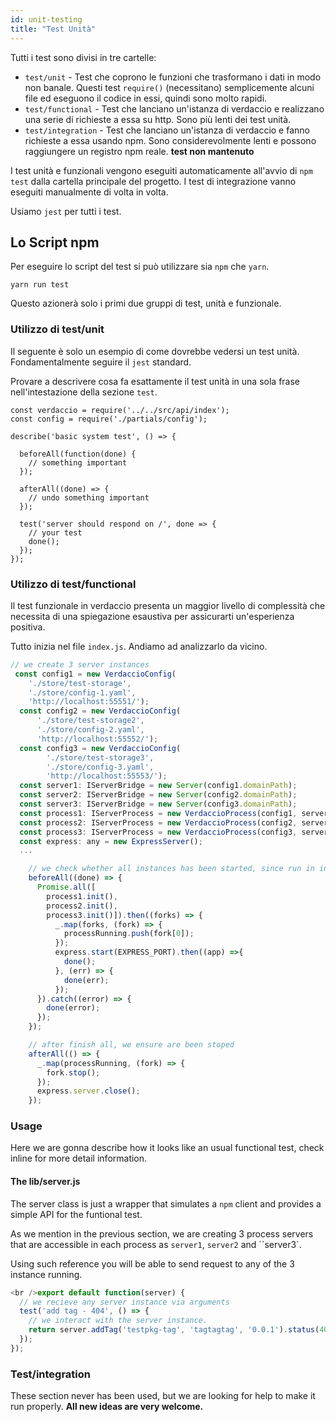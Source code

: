 ```yaml
---
id: unit-testing
title: "Test Unità"
---
```

Tutti i test sono divisi in tre cartelle:

- `test/unit` - Test che coprono le funzioni che trasformano i dati in modo non banale. Questi test `require()` (necessitano) semplicemente alcuni file ed eseguono il codice in essi, quindi sono molto rapidi.
- `test/functional` - Test che lanciano un'istanza di verdaccio e realizzano una serie di richieste a essa su http. Sono più lenti dei test unità.
- `test/integration` - Test che lanciano un'istanza di verdaccio e fanno richieste a essa usando npm. Sono considerevolmente lenti e possono raggiungere un registro npm reale. **test non mantenuto**

I test unità e funzionali vengono eseguiti automaticamente all'avvio di `npm test` dalla cartella principale del progetto. I test di integrazione vanno eseguiti manualmente di volta in volta.

Usiamo `jest` per tutti i test.

## Lo Script npm

Per eseguire lo script del test si può utilizzare sia `npm` che `yarn`.

    yarn run test
    

Questo azionerà solo i primi due gruppi di test, unità e funzionale.

### Utilizzo di test/unit

Il seguente è solo un esempio di come dovrebbe vedersi un test unità. Fondamentalmente seguire il `jest` standard.

Provare a descrivere cosa fa esattamente il test unità in una sola frase nell'intestazione della sezione `test`.

```javacript
const verdaccio = require('../../src/api/index');
const config = require('./partials/config');

describe('basic system test', () => {

  beforeAll(function(done) {
    // something important
  });

  afterAll((done) => {
    // undo something important
  });

  test('server should respond on /', done => {
    // your test
    done();
  });
});
```

### Utilizzo di test/functional

Il test funzionale in verdaccio presenta un maggior livello di complessità che necessita di una spiegazione esaustiva per assicurarti un'esperienza positiva.

Tutto inizia nel file `index.js`. Andiamo ad analizzarlo da vicino.

```javascript
// we create 3 server instances
 const config1 = new VerdaccioConfig(
    './store/test-storage',
    './store/config-1.yaml',
    'http://localhost:55551/');
  const config2 = new VerdaccioConfig(
      './store/test-storage2',
      './store/config-2.yaml',
      'http://localhost:55552/');
  const config3 = new VerdaccioConfig(
        './store/test-storage3',
        './store/config-3.yaml',
        'http://localhost:55553/');
  const server1: IServerBridge = new Server(config1.domainPath);
  const server2: IServerBridge = new Server(config2.domainPath);
  const server3: IServerBridge = new Server(config3.domainPath);
  const process1: IServerProcess = new VerdaccioProcess(config1, server1, SILENCE_LOG);
  const process2: IServerProcess = new VerdaccioProcess(config2, server2, SILENCE_LOG);
  const process3: IServerProcess = new VerdaccioProcess(config3, server3, SILENCE_LOG);
  const express: any = new ExpressServer();
  ...

    // we check whether all instances has been started, since run in independent processes
    beforeAll((done) => {
      Promise.all([
        process1.init(),
        process2.init(),
        process3.init()]).then((forks) => {
          _.map(forks, (fork) => {
            processRunning.push(fork[0]);
          });
          express.start(EXPRESS_PORT).then((app) =>{
            done();
          }, (err) => {
            done(err);
          });
      }).catch((error) => {
        done(error);
      });
    });

    // after finish all, we ensure are been stoped
    afterAll(() => {
      _.map(processRunning, (fork) => {
        fork.stop();
      });
      express.server.close();
    });


```

### Usage

Here we are gonna describe how it looks like an usual functional test, check inline for more detail information.

#### The lib/server.js

The server class is just a wrapper that simulates a `npm` client and provides a simple API for the funtional test.

As we mention in the previous section, we are creating 3 process servers that are accessible in each process as `server1`, `server2` and ``server3`.

Using such reference you will be able to send request to any of the 3 instance running.

```javascript
<br />export default function(server) {
  // we recieve any server instance via arguments
  test('add tag - 404', () => {
    // we interact with the server instance.
    return server.addTag('testpkg-tag', 'tagtagtag', '0.0.1').status(404).body_error(/no such package/);
  });
});
```

### Test/integration

These section never has been used, but we are looking for help to make it run properly. **All new ideas are very welcome.**
